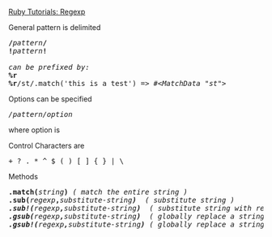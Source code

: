 [Ruby Tutorials: Regexp](http://www.tutorialspoint.com/ruby/ruby_regular_expressions.htm)

General pattern is delimited
<pre>
<b>/</b><em>pattern</em><b>/</b>   
<b>!</b><em>pattern</em><b>!</b>

<em>can be prefixed by:</em>
<b>%r</b>  
<b>%r</b>/st/.match('this is a test') <em>=> #&lt;MatchData "st"&gt;</em>
</pre>

Options can be specified
<pre>
<em>/pattern/option</em>
</pre>

where option is

Control Characters are
<pre>
+ ? . * ^ $ ( ) [ ] { } | \
</pre>

Methods
<pre>
<b>.match(</b><em>string</em><b>)</b> <em>( match the entire string )</em>
<b>.sub(</b><em>regexp</em><b>,</b><em>substitute-string<em><b>)</b>  <em>( substitute string )</em>
<b>.sub!(</b><em>regexp</em><b>,</b><em>substitute-string<em><b>)</b>  <em>( substitute string with replace )</em>
<b>.gsub(</b><em>regexp</em><b>,</b><em>substitute-string<em><b>)</b>  <em>( globally replace a string )</em>
<b>.gsub!(</b><em>regexp</em><b>,</b><em>substitute-string<em><b>)</b> <em>( globally replace a string with replace )</em>
</pre>

